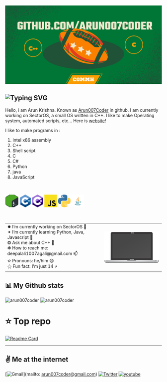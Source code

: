![banner](assets/banner.png)

<!--Intro Text-->

## ![Typing SVG](https://readme-typing-svg.herokuapp.com?color=%230070F3&size=24&height=35&lines=Hello%2C+I+am+Arun+Krishna+👋;I+am+a+developer!)


Hello, i am Arun Krishna. Known as [Arun007Coder](https://github.com/Arun007coder/Arun007coder) in github. I am currently working on SectorOS, a small OS written in C++. I like to make Operating system, automated scripts, etc... Here is [website](https://arun007coder.netlify.app/)!

I like to make programs in :

1. Intel x86 assembly
2. C++
3. Shell script
4. C
5. C#
6. Python
7. java
8. JavaScript

<br>
<br>

<!--Skill badges-->
<div>
  <code><img height="40" src="assets/bash.png"></code>
  <code><img height="40" src="assets/cpp.png"></code>
  <code><img height="40" src="assets/cs.png"></code>
  <code><img height="40" src="assets/js.png"></code>
  <code><img height="40" src="assets/python.png"></code>
  <code><img height="40" src="assets/java-logo.png"></code>
</div>
<br><br>

<!--Content IDK bruh-->
<table>
  <tr>
    <td valign="center">
        ✹ I’m currently working on SectorOS 🔭 <br>
        ✦ I’m currently learning Python, Java, Javascript 🌱 <br>
        ❂ Ask me about C++ 💬 <br>
        ❃ How to reach me: deepalali1007agali@gmail.com 📫 <br>
        ✫  Pronouns: he/him 😄<br>
        ⚝  Fun fact: I'm just 14 ⚡<br>
    </td>
    <td>
        <img align="left" src="assets/macbook.svg" width="312px" heigth="188px" />
    </td>
  </tr>
</table>

<!--Github Stats-->

## 📊 My Github stats

<div>
  <img align="top" src="https://github-readme-stats.vercel.app/api?username=arun007coder&show_icons=true&theme=radical" alt="arun007coder" height="137px">

  <img align="top" src="https://github-readme-stats.vercel.app/api/top-langs/?username=arun007coder&layout=compact&langs_count=100&hide=Mathematica,ShaderLab,GLSL,HLSL&theme=radical&exclude_repo=PlanetPortal,OverheatingChaosGame,FizzBuzzEVERYTHING,ELEVATEgame,Eltusa1,Eltusa2,Eltusa3,Eltusa,ARRR,ELECTRIFIED" alt="arun007coder" height="137px">   
<div>
  
 
# ⭐ Top repo
  
[![Readme Card](https://github-readme-stats.vercel.app/api/pin/?username=arun007coder&repo=SectorOS&theme=radical)](https://github.com/arun007coder/SectorOS)

 <hr>

<!--Social badges-->

## ✌️ Me at the internet

[![Gmail](https://img.shields.io/badge/Gmail-D14836?style=for-the-badge&logo=gmail&logoColor=white)](mailto: arun007coder@gmail.com)
[![Twitter](https://img.shields.io/badge/Twitter-1DA1F2?style=for-the-badge&logo=twitter&logoColor=white)](https://twitter.com/commh007)
[![youtube](https://img.shields.io/badge/YouTube-FF0000?style=for-the-badge&logo=youtube&logoColor=white)](https://www.youtube.com/channel/UCxag4P7WvIwKSiMzd8DLpbg)
